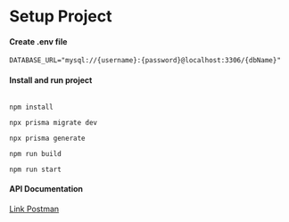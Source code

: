 # Setup Project

#### Create .env file

```
DATABASE_URL="mysql://{username}:{password}@localhost:3306/{dbName}"
```

#### Install and run project

```shell

npm install

npx prisma migrate dev

npx prisma generate

npm run build

npm run start

```

#### API Documentation

[Link Postman](https://documenter.getpostman.com/view/33657932/2sAXxS9Bxi)
